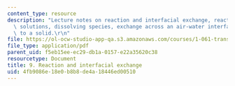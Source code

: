 ```yaml
---
content_type: resource
description: "Lecture notes on reaction and interfacial exchange, reaction-advection-diffusion\
  \ solutions, dissolving species, exchange across an air-water interface, and partitioning\
  \ to a solid.\r\n"
file: https://ol-ocw-studio-app-qa.s3.amazonaws.com/courses/1-061-transport-processes-in-the-environment-fall-2008/4fb9086e18e0b8b8de4a18446ed00510_lec_09.pdf
file_type: application/pdf
parent_uid: f5eb15ee-ec29-db1a-0157-e22a35620c38
resourcetype: Document
title: 9. Reaction and interfacial exchange
uid: 4fb9086e-18e0-b8b8-de4a-18446ed00510
---
```

